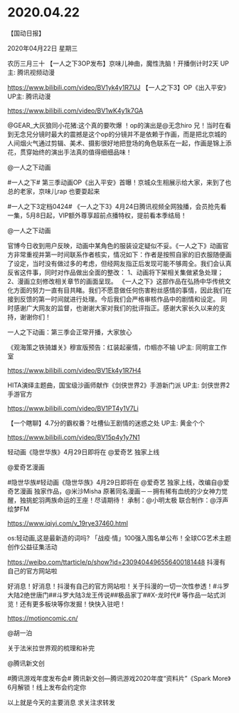 # 2020.04.22

【国动日报】

2020年04月22日  星期三

农历三月三十
 【一人之下3OP发布】京味儿神曲，魔性洗脑！开播倒计时2天 UP主: 腾讯视频动漫

https://www.bilibili.com/video/BV1yk4y1R7UJ
【一人之下3】OP《出入平安》 UP主: 腾讯动漫

https://www.bilibili.com/video/BV1wK4y1k7GA

@GEAR_大灰狼同小花猪:这个真的要吹爆 ！op的演出是@无念hiro 兄！当时在看到无念兄分镜时最大的震撼是这个op的分镜并不是依赖于作画，而是把北京城的人间烟火气通过剪辑、美术、摄影很好地把登场的角色联系在一起，作画是锦上添花，贯穿始终的演出手法真的值得细细品味！

@一人之下动画                            

#一人之下# 第三季动画OP《出入平安》首曝！京城众生相展示给大家，来到了也总的老家，京味儿rap 也要耍起来

#一人之下3定档0424#
《一人之下3》4月24日腾讯视频全网独播，会员抢先看一集，5月8日起，VIP额外尊享超前点播特权，提前看本季结局！

@一人之下动画                            

官博今日收到用户反映，动画中某角色的服装设定疑似不妥。《一人之下》动画官方非常重视并第一时间联系作者核实，情况如下：作者是按照自家的旧衣服随便画了设定，当时没有做过多的考虑，但经网友指正后发现可能不够周全。我们会认真反省这件事，同时对作品做出全面的整改：
1、动画将下架相关集做紧急处理；
2、漫画立刻修改相关章节的画面呈现。
《一人之下》这部作品在弘扬中华传统文化方面的努力一直有目共睹。我们不愿意做任何伤害粉丝感情的事情，因此我们在接到反馈的第一时间就进行处理。今后我们会严格审核作品中的剧情和设定。
同时感谢广大网友的监督，也谢谢大家对我们的批评指正。感谢大家长久以来的支持，谢谢你们！

一人之下动画：第三季会正常开播，大家放心


 


 《观海策之铁骑雄关》穆宣版预告：红装起豪情，巾帼亦不输 UP主: 同明宣工作室

https://www.bilibili.com/video/BV1Ek4y1R7H4



 HITA演绎主题曲，国宝级沙画师献作《剑侠世界2》手游新门派 UP主: 剑侠世界2手游官方

https://www.bilibili.com/video/BV1PT4y1V7Li

 
 【一个瞎聊】4.7分的霸权番？吐槽仙王剧情的迷惑之处 UP主: 黄金个个

https://www.bilibili.com/video/BV15p4y1y7N1

 


轻动画《隐世华族》4月29日即将在 @爱奇艺 独家上线

@爱奇艺漫画                            

#隐世华族#轻动画《隐世华族》4月29日即将在 @爱奇艺 独家上线，改编自@爱奇艺漫画 独家作品，@米沙Misha  原著同名漫画－－拥有稀有血统的少女神力觉醒，独挑蛇羽两族命运的王座！尽请期待！
承制：@小明太极
联合制作：@浮声绘梦FM

https://www.iqiyi.com/v_19rye37460.html

os:轻动画,这是最新造的词吗?
「战疫·情」100强入围名单公布！全球CG艺术主题创作公益征集活动

https://weibo.com/ttarticle/p/show?id=2309404496556400181448
抖漫有自己的官方网站啦

好消息！好消息！抖漫有自己的官方网站啦！关于抖漫的一切一次性参透！#斗罗大陆2绝世唐门##斗罗大陆3龙王传说##极品家丁##X-龙时代# 等作品一站式浏览！还有更多板块等你发掘！快快入驻吧！

https://motioncomic.cn/

@胡一泊                            

关于法米拉世界观的梳理和补完


@腾讯新文创                            

#腾讯游戏年度发布会# 腾讯新文创—腾讯游戏2020年度“资料片”《Spark More》6月解锁！线上发布会约定你 


以上就是今天的主要消息
求关注求转发



